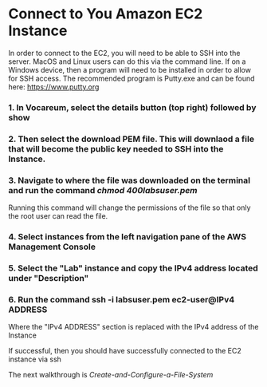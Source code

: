 # Connect to You Amazon EC2 Instance

In order to connect to the EC2, you will need to be able to SSH into the server. MacOS and Linux users can do this via the command line. If on a Windows device, then a program will need to be installed in order to allow for SSH access. The recommended program is Putty.exe and can be found here: https://www.putty.org

### 1. In Vocareum, select the details button (top right) followed by show

### 2. Then select the download PEM file. This will downlaod a file that will become the public key needed to SSH into the Instance.

### 3. Navigate to where the file was downloaded on the terminal and run the command *chmod 400labsuser.pem*

Running this command will change the permissions of the file so that only the root user can read the file. 

### 4. Select instances from the left navigation pane of the AWS Management Console

### 5. Select the "Lab" instance and copy the IPv4 address located under "Description"

### 6. Run the command ssh -i labsuser.pem ec2-user@IPv4 ADDRESS
  
Where the "IPv4 ADDRESS" section is replaced with the IPv4 address of the Instance

If successful, then you should have successfully connected to the EC2 instance via ssh

The next walkthrough is *Create-and-Configure-a-File-System*
